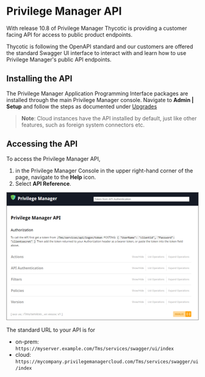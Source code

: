 [title]: # (Privilege Manager API)
[tags]: # (api)
[priority]: # (1)
# Privilege Manager API

With release 10.8 of Privilege Manager Thycotic is providing a customer facing API for access to public product endpoints.

Thycotic is following the OpenAPI standard and our customers are offered the standard Swagger UI interface to interact with and learn how to use Privilege Manager's public API endpoints.

## Installing the API

The Privilege Manager Application Programming Interface packages are installed through the main Privilege Manager console. Navigate to __Admin | Setup__ and follow the steps as documented under [Upgrades](https://docs.thycotic.com/privman/10.8.0/install/upgrades/index.md)

>**Note**: Cloud instances have the API installed by default, just like other features, such as foreign system connectors etc.

## Accessing the API

To access the Privilege Manager API,

1. in the Privilege Manager Console in the upper right-hand corner of the page, navigate to the __Help__ icon.
1. Select __API Reference__.

![api reference](images/api-landing.png "API Reference landing page")

The standard URL to your API is for

* on-prem: `https://myserver.example.com/Tms/services/swagger/ui/index`
* cloud: `https://mycompany.privilegemanagercloud.com/Tms/services/swagger/ui/index`
